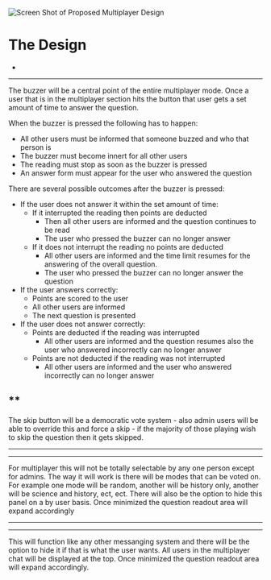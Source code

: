 ![Screen Shot of Proposed Multiplayer Design](https://github.com/EpicCodez/its_ac_attack/raw/master/multiplayer.png)

The Design
================

*
----------------------
The buzzer will be a central point of the entire multiplayer mode.
Once a user that is in the multiplayer section hits the button that
user gets a set amount of time to answer the question.

When the buzzer is pressed the following has to happen:
  * All other users must be informed that someone buzzed and who
    that person is
  * The buzzer must become innert for all other users
  * The reading must stop as soon as the buzzer is pressed
  * An answer form must appear for the user who answered the question

There are several possible outcomes after the buzzer is pressed: 
  * If the user does not answer it within the set amount of time:
    * If it interrupted the reading then points are deducted
      * Then all other users are informed and the question continues 
        to be read
      * The user who pressed the buzzer can no longer answer
    * If it does not interrupt the reading no points are deducted
      * All other users are informed and the time limit resumes for 
        the answering of the overall question.
      * The user who pressed the buzzer can no longer answer the 
        question
  * If the user answers correctly:
    * Points are scored to the user
    * All other users are informed
    * The next question is presented
  * If the user does not answer correctly:
    * Points are deducted if the reading was interrupted
      * All other users are informed and the question resumes also
        the user who answered incorrectly can no longer answer
    * Points are not deducted if the reading was not interrupted
      * All other users are informed and the user who answered
        incorrectly can no longer answer

**
------------------------
The skip button will be a democratic vote system - also admin users
will be able to override this and force a skip - if the majority of
those playing wish to skip the question then it gets skipped.

***
-----------------------
For multiplayer this will not be totally selectable by any one person
except for admins. The way it will work is there will be modes that can be voted on. For example one mode will be random, another will be
history only, another will be science and history, ect, ect. There will also be the option to hide this panel on a by user basis. Once minimized the question readout area will expand accordingly

****
-----------------------
This will function like any other messanging system and there will be the option to hide it if that is what the user wants. All users in the multiplayer chat will be displayed at the top. Once minimized the question readout area will expand accordingly.